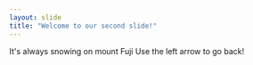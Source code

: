 ```yaml
---
layout: slide
title: "Welcome to our second slide!"
---
```

It's always snowing on mount Fuji
Use the left arrow to go back!
